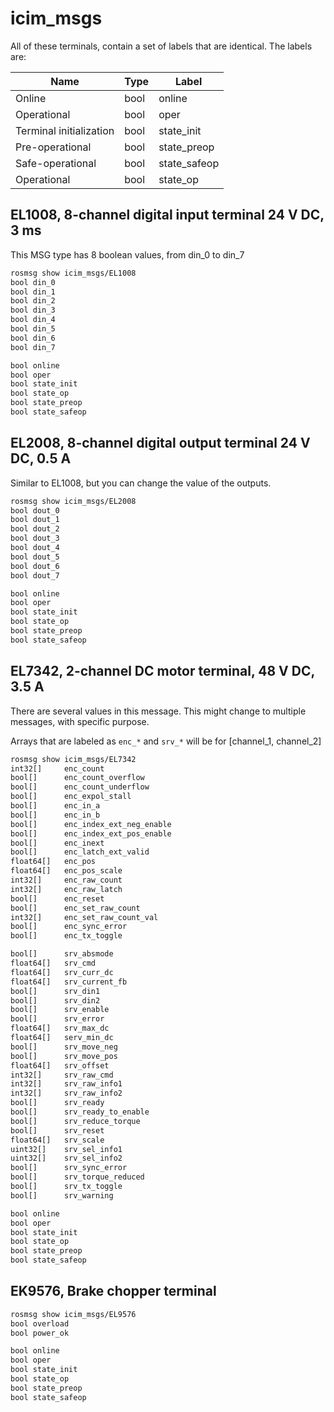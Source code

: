 # icim_msgs

All of these terminals, contain a set of labels that are identical. The labels are:

| Name                    | Type | Label        |
|-------------------------|------|--------------|
| Online                  | bool | online       |
| Operational             | bool | oper         |
| Terminal initialization | bool | state_init   |
| Pre-operational         | bool | state_preop  |
| Safe-operational        | bool | state_safeop |
| Operational             | bool | state_op     |

## EL1008, 8-channel digital input terminal 24 V DC, 3 ms

This MSG type has 8 boolean values, from din_0 to din_7


```bash
rosmsg show icim_msgs/EL1008 
bool din_0
bool din_1
bool din_2
bool din_3
bool din_4
bool din_5
bool din_6
bool din_7

bool online
bool oper
bool state_init
bool state_op
bool state_preop
bool state_safeop
```

## EL2008, 8-channel digital output terminal 24 V DC, 0.5 A

Similar to EL1008, but you can change the value of the outputs.

```bash
rosmsg show icim_msgs/EL2008 
bool dout_0
bool dout_1
bool dout_2
bool dout_3
bool dout_4
bool dout_5
bool dout_6
bool dout_7

bool online
bool oper
bool state_init
bool state_op
bool state_preop
bool state_safeop
```

## EL7342, 2-channel DC motor terminal, 48 V DC, 3.5 A

There are several values in this message. This might change to multiple messages, with specific purpose.

Arrays that are labeled as `enc_*` and `srv_*` will be for [channel_1, channel_2]

```bash
rosmsg show icim_msgs/EL7342 
int32[] 	enc_count
bool[] 		enc_count_overflow
bool[] 		enc_count_underflow
bool[] 		enc_expol_stall
bool[] 		enc_in_a
bool[] 		enc_in_b
bool[] 		enc_index_ext_neg_enable
bool[] 		enc_index_ext_pos_enable
bool[] 		enc_inext
bool[] 		enc_latch_ext_valid
float64[] 	enc_pos
float64[] 	enc_pos_scale
int32[] 	enc_raw_count
int32[] 	enc_raw_latch
bool[] 		enc_reset
bool[] 		enc_set_raw_count
int32[] 	enc_set_raw_count_val
bool[] 		enc_sync_error
bool[] 		enc_tx_toggle

bool[] 		srv_absmode
float64[] 	srv_cmd
float64[] 	srv_curr_dc
float64[] 	srv_current_fb
bool[] 		srv_din1
bool[] 		srv_din2
bool[] 		srv_enable
bool[] 		srv_error
float64[] 	srv_max_dc
float64[] 	serv_min_dc
bool[] 		srv_move_neg
bool[] 		srv_move_pos
float64[] 	srv_offset
int32[] 	srv_raw_cmd
int32[] 	srv_raw_info1
int32[] 	srv_raw_info2
bool[] 		srv_ready
bool[] 		srv_ready_to_enable
bool[] 		srv_reduce_torque
bool[] 		srv_reset
float64[] 	srv_scale
uint32[] 	srv_sel_info1
uint32[] 	srv_sel_info2
bool[] 		srv_sync_error
bool[] 		srv_torque_reduced
bool[] 		srv_tx_toggle
bool[] 		srv_warning

bool online
bool oper
bool state_init
bool state_op
bool state_preop
bool state_safeop
```

## EK9576, Brake chopper terminal

```bash
rosmsg show icim_msgs/EL9576 
bool overload
bool power_ok

bool online
bool oper
bool state_init
bool state_op
bool state_preop
bool state_safeop
```